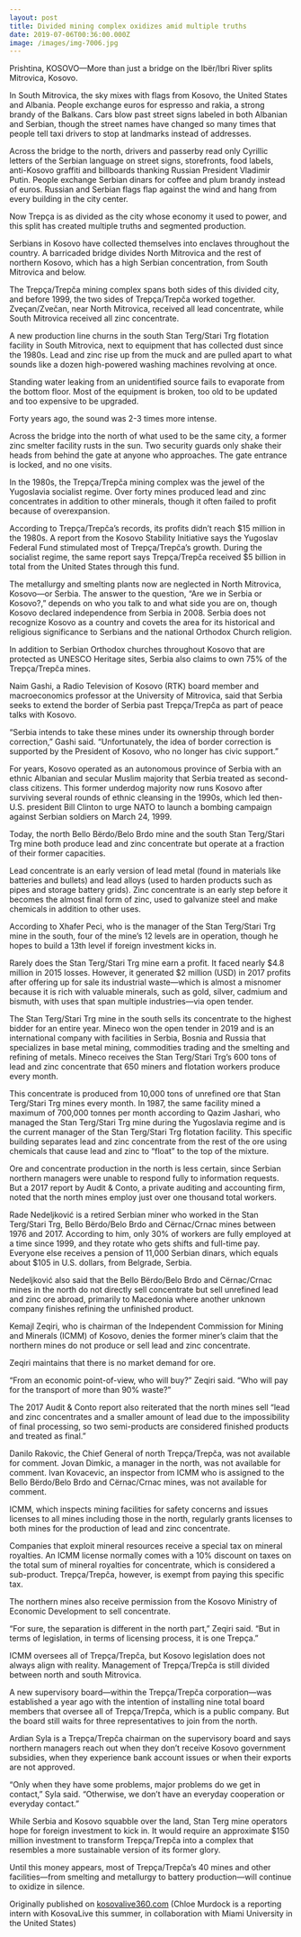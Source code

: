 ```yaml
---
layout: post
title: Divided mining complex oxidizes amid multiple truths
date: 2019-07-06T00:36:00.000Z
image: /images/img-7006.jpg
---
```

Prishtina, KOSOVO—More than just a bridge on the Ibër/Ibri River splits Mitrovica, Kosovo.



In South Mitrovica, the sky mixes with flags from Kosovo, the United States and Albania. People exchange euros for espresso and rakia, a strong brandy of the Balkans. Cars blow past street signs labeled in both Albanian and Serbian, though the street names have changed so many times that people tell taxi drivers to stop at landmarks instead of addresses.



Across the bridge to the north, drivers and passerby read only Cyrillic letters of the Serbian language on street signs, storefronts, food labels, anti-Kosovo graffiti and billboards thanking Russian President Vladimir Putin. People exchange Serbian dinars for coffee and plum brandy instead of euros. Russian and Serbian flags flap against the wind and hang from every building in the city center.



Now Trepça is as divided as the city whose economy it used to power, and this split has created multiple truths and segmented production.



Serbians in Kosovo have collected themselves into enclaves throughout the country. A barricaded bridge divides North Mitrovica and the rest of northern Kosovo, which has a high Serbian concentration, from South Mitrovica and below.



The Trepça/Trepča mining complex spans both sides of this divided city, and before 1999, the two sides of Trepça/Trepča worked together. Zveçan/Zvečan, near North Mitrovica, received all lead concentrate, while South Mitrovica received all zinc concentrate.



A new production line churns in the south Stan Terg/Stari Trg flotation facility in South Mitrovica, next to equipment that has collected dust since the 1980s. Lead and zinc rise up from the muck and are pulled apart to what sounds like a dozen high-powered washing machines revolving at once.



Standing water leaking from an unidentified source fails to evaporate from the bottom floor. Most of the equipment is broken, too old to be updated and too expensive to be upgraded.



Forty years ago, the sound was 2-3 times more intense.



Across the bridge into the north of what used to be the same city, a former zinc smelter facility rusts in the sun. Two security guards only shake their heads from behind the gate at anyone who approaches. The gate entrance is locked, and no one visits.



In the 1980s, the Trepça/Trepča mining complex was the jewel of the Yugoslavia socialist regime. Over forty mines produced lead and zinc concentrates in addition to other minerals, though it often failed to profit because of overexpansion.



According to Trepça/Trepča’s records, its profits didn’t reach $15 million in the 1980s. A report from the Kosovo Stability Initiative says the Yugoslav Federal Fund stimulated most of Trepça/Trepča’s growth. During the socialist regime, the same report says Trepça/Trepča received $5 billion in total from the United States through this fund.



The metallurgy and smelting plants now are neglected in North Mitrovica, Kosovo—or Serbia. The answer to the question, “Are we in Serbia or Kosovo?,” depends on who you talk to and what side you are on, though Kosovo declared independence from Serbia in 2008. Serbia does not recognize Kosovo as a country and covets the area for its historical and religious significance to Serbians and the national Orthodox Church religion.



In addition to Serbian Orthodox churches throughout Kosovo that are protected as UNESCO Heritage sites, Serbia also claims to own 75% of the Trepça/Trepča mines.



Naim Gashi, a Radio Television of Kosovo (RTK) board member and macroeconomics professor at the University of Mitrovica, said that Serbia seeks to extend the border of Serbia past Trepça/Trepča as part of peace talks with Kosovo.



“Serbia intends to take these mines under its ownership through border correction,” Gashi said. “Unfortunately, the idea of border correction is supported by the President of Kosovo, who no longer has civic support.”



For years, Kosovo operated as an autonomous province of Serbia with an ethnic Albanian and secular Muslim majority that Serbia treated as second-class citizens. This former underdog majority now runs Kosovo after surviving several rounds of ethnic cleansing in the 1990s, which led then-U.S. president Bill Clinton to urge NATO to launch a bombing campaign against Serbian soldiers on March 24, 1999.



Today, the north Bello Bërdo/Belo Brdo mine and the south Stan Terg/Stari Trg mine both produce lead and zinc concentrate but operate at a fraction of their former capacities.



Lead concentrate is an early version of lead metal (found in materials like batteries and bullets) and lead alloys (used to harden products such as pipes and storage battery grids). Zinc concentrate is an early step before it becomes the almost final form of zinc, used to galvanize steel and make chemicals in addition to other uses.



According to Xhafer Peci, who is the manager of the Stan Terg/Stari Trg mine in the south, four of the mine’s 12 levels are in operation, though he hopes to build a 13th level if foreign investment kicks in.



Rarely does the Stan Terg/Stari Trg mine earn a profit. It faced nearly $4.8 million in 2015 losses. However, it generated $2 million (USD) in 2017 profits after offering up for sale its industrial waste—which is almost a misnomer because it is rich with valuable minerals, such as gold, silver, cadmium and bismuth, with uses that span multiple industries—via open tender.



The Stan Terg/Stari Trg mine in the south sells its concentrate to the highest bidder for an entire year. Mineco won the open tender in 2019 and is an international company with facilities in Serbia, Bosnia and Russia that specializes in base metal mining, commodities trading and the smelting and refining of metals. Mineco receives the Stan Terg/Stari Trg’s 600 tons of lead and zinc concentrate that 650 miners and flotation workers produce every month.



This concentrate is produced from 10,000 tons of unrefined ore that Stan Terg/Stari Trg mines every month. In 1987, the same facility mined a maximum of 700,000 tonnes per month according to Qazim Jashari, who managed the Stan Terg/Stari Trg mine during the Yugoslavia regime and is the current manager of the Stan Terg/Stari Trg flotation facility. This specific building separates lead and zinc concentrate from the rest of the ore using chemicals that cause lead and zinc to “float” to the top of the mixture.



Ore and concentrate production in the north is less certain, since Serbian northern managers were unable to respond fully to information requests. But a 2017 report by Audit & Conto, a private auditing and accounting firm, noted that the north mines employ just over one thousand total workers.



Rade Nedeljković is a retired Serbian miner who worked in the Stan Terg/Stari Trg, Bello Bërdo/Belo Brdo and Cërnac/Crnac mines between 1976 and 2017. According to him, only 30% of workers are fully employed at a time since 1999, and they rotate who gets shifts and full-time pay. Everyone else receives a pension of 11,000 Serbian dinars, which equals about $105 in U.S. dollars, from Belgrade, Serbia.



Nedeljković also said that the Bello Bërdo/Belo Brdo and Cërnac/Crnac mines in the north do not directly sell concentrate but sell unrefined lead and zinc ore abroad, primarily to Macedonia where another unknown company finishes refining the unfinished product.



Kemajl Zeqiri, who is chairman of the Independent Commission for Mining and Minerals (ICMM) of Kosovo, denies the former miner’s claim that the northern mines do not produce or sell lead and zinc concentrate.



Zeqiri maintains that there is no market demand for ore.



“From an economic point-of-view, who will buy?” Zeqiri said. “Who will pay for the transport of more than 90% waste?”



The 2017 Audit & Conto report also reiterated that the north mines sell “lead and zinc concentrates and a smaller amount of lead due to the impossibility of final processing, so two semi-products are considered finished products and treated as final.”



Danilo Rakovic, the Chief General of north Trepça/Trepča, was not available for comment. Jovan Dimkic, a manager in the north, was not available for comment. Ivan Kovacevic, an inspector from ICMM who is assigned to the Bello Bërdo/Belo Brdo and Cërnac/Crnac mines, was not available for comment.



ICMM, which inspects mining facilities for safety concerns and issues licenses to all mines including those in the north, regularly grants licenses to both mines for the production of lead and zinc concentrate.



Companies that exploit mineral resources receive a special tax on mineral royalties. An ICMM license normally comes with a 10% discount on taxes on the total sum of mineral royalties for concentrate, which is considered a sub-product. Trepça/Trepča, however, is exempt from paying this specific tax.



The northern mines also receive permission from the Kosovo Ministry of Economic Development to sell concentrate.



“For sure, the separation is different in the north part,” Zeqiri said. “But in terms of legislation, in terms of licensing process, it is one Trepça.”



ICMM oversees all of Trepça/Trepča, but Kosovo legislation does not always align with reality. Management of Trepça/Trepča is still divided between north and south Mitrovica.



A new supervisory board—within the Trepça/Trepča corporation—was established a year ago with the intention of installing nine total board members that oversee all of Trepça/Trepča, which is a public company. But the board still waits for three representatives to join from the north.



Ardian Syla is a Trepça/Trepča chairman on the supervisory board and says northern managers reach out when they don’t receive Kosovo government subsidies, when they experience bank account issues or when their exports are not approved.



“Only when they have some problems, major problems do we get in contact,” Syla said. “Otherwise, we don’t have an everyday cooperation or everyday contact.”



While Serbia and Kosovo squabble over the land, Stan Terg mine operators hope for foreign investment to kick in. It would require an approximate $150 million investment to transform Trepça/Trepča into a complex that resembles a more sustainable version of its former glory.



Until this money appears, most of Trepça/Trepča’s 40 mines and other facilities—from smelting and metallurgy to battery production—will continue to oxidize in silence.



Originally published on [kosovalive360.com](https://www.kosovalive360.com/divided-mining-complex-oxidizes-amid-multiple-truths/) (Chloe Murdock is a reporting intern with KosovaLive this summer, in collaboration with Miami University in the United States)
